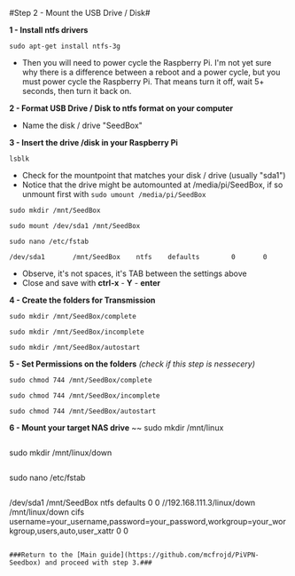 #Step 2 - Mount the USB Drive / Disk#

**1 - Install ntfs drivers**
~~~
sudo apt-get install ntfs-3g
~~~
   * Then you will need to power cycle the Raspberry Pi. I'm not yet sure why there is a difference between a reboot and a power cycle, but you must power cycle the Raspberry Pi. That means turn it off, wait 5+ seconds, then turn it back on.

**2 - Format USB Drive / Disk to ntfs format on your computer**
   * Name the disk / drive "SeedBox"
   
**3 - Insert the drive /disk in your Raspberry Pi**
~~~
lsblk
~~~
   * Check for the mountpoint that matches your disk / drive (usually "sda1")
   * Notice that the drive might be automounted at /media/pi/SeedBox, if so unmount first with `sudo umount /media/pi/SeedBox`

~~~
sudo mkdir /mnt/SeedBox
~~~
~~~
sudo mount /dev/sda1 /mnt/SeedBox
~~~
~~~
sudo nano /etc/fstab
~~~
~~~
/dev/sda1       /mnt/SeedBox    ntfs    defaults        0       0
~~~
   * Observe, it's not spaces, it's TAB between the settings above
   * Close and save with **ctrl-x** - **Y** - **enter**

**4 - Create the folders for Transmission**
~~~
sudo mkdir /mnt/SeedBox/complete
~~~
~~~
sudo mkdir /mnt/SeedBox/incomplete
~~~
~~~
sudo mkdir /mnt/SeedBox/autostart
~~~
**5 - Set Permissions on the folders** *(check if this step is nessecery)*
~~~
sudo chmod 744 /mnt/SeedBox/complete
~~~
~~~
sudo chmod 744 /mnt/SeedBox/incomplete
~~~
~~~
sudo chmod 744 /mnt/SeedBox/autostart
~~~
**6 - Mount your target NAS drive**
~~
sudo mkdir /mnt/linux
~~~
~~~
sudo mkdir /mnt/linux/down
~~~
~~~
sudo nano /etc/fstab
~~~
~~~
/dev/sda1       /mnt/SeedBox    ntfs    defaults        0       0
//192.168.111.3/linux/down /mnt/linux/down cifs username=your_username,password=your_password,workgroup=your_workgroup,users,auto,user_xattr 0 0
~~~

###Return to the [Main guide](https://github.com/mcfrojd/PiVPN-Seedbox) and proceed with step 3.###
